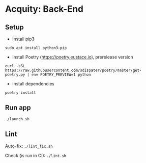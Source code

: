 # Acquity: Back-End

## Setup
- install pip3
```
sudo apt install python3-pip
```
- install Poetry (https://poetry.eustace.io), prerelease version
```
curl -sSL https://raw.githubusercontent.com/sdispater/poetry/master/get-poetry.py | env POETRY_PREVIEW=1 python
```
- install dependencies
```
poetry install
```

## Run app
```
./launch.sh
```

## Lint
Auto-fix: `./lint_fix.sh`

Check (is run in CI): `./lint.sh`

